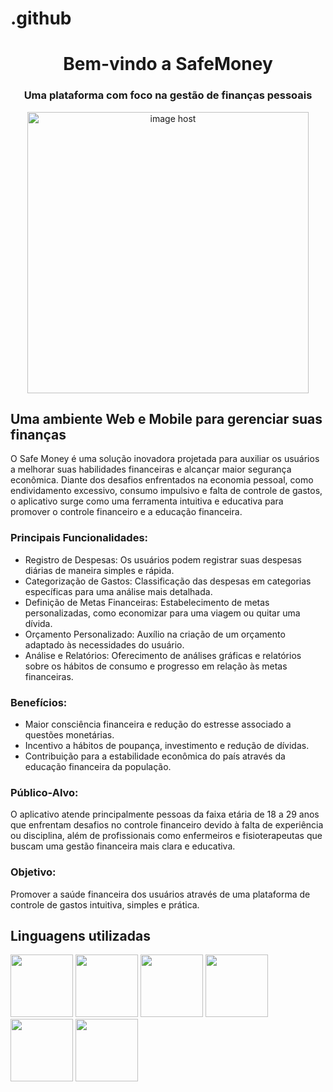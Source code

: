 # .github<h1 align="center">Bem-vindo a SafeMoney</h1>

<h3 align="center">Uma plataforma com foco na gestão de finanças pessoais</h3>

<div align="center">

<a href="https://imgbox.com/DXUNZKA8" target="_blank"><img src="https://images2.imgbox.com/4b/79/DXUNZKA8_o.png" alt="image host" style="width: 450px;"/></a>

</div>

<h2>Uma ambiente Web e Mobile para gerenciar suas finanças</h2>

<p>
  O Safe Money é uma solução inovadora projetada para auxiliar os usuários a melhorar suas habilidades financeiras e alcançar maior segurança econômica. Diante dos desafios enfrentados na economia pessoal, como endividamento excessivo, consumo impulsivo e falta de controle de gastos, o aplicativo surge como uma ferramenta intuitiva e educativa para promover o controle financeiro e a educação financeira.
</p>

<h3>
  Principais Funcionalidades:
</h3>
<ul>
  <li>Registro de Despesas: Os usuários podem registrar suas despesas diárias de maneira simples e rápida.</li>
  <li>Categorização de Gastos: Classificação das despesas em categorias específicas para uma análise mais detalhada.</li>
  <li>Definição de Metas Financeiras: Estabelecimento de metas personalizadas, como economizar para uma viagem ou quitar uma dívida.</li>
  <li>Orçamento Personalizado: Auxílio na criação de um orçamento adaptado às necessidades do usuário.</li>
  <li>Análise e Relatórios: Oferecimento de análises gráficas e relatórios sobre os hábitos de consumo e progresso em relação às metas financeiras.</li>
</ul>

<h3>
  Benefícios:
</h3>
<ul>
  <li>Maior consciência financeira e redução do estresse associado a questões monetárias.</li>
  <li>Incentivo a hábitos de poupança, investimento e redução de dívidas.</li>
  <li>Contribuição para a estabilidade econômica do país através da educação financeira da população.</li>
</ul>
 
<h3>
  Público-Alvo:
</h3>
<p>
  O aplicativo atende principalmente pessoas da faixa etária de 18 a 29 anos que enfrentam desafios no controle financeiro devido à falta de experiência ou disciplina, além de profissionais como enfermeiros e fisioterapeutas que buscam uma gestão financeira mais clara e educativa.
</p>

<h3>
  Objetivo:
</h3>
<p>
  Promover a saúde financeira dos usuários através de uma plataforma de controle de gastos intuitiva, simples e prática.
</p>

<h2>Linguagens utilizadas</h2>
<div style="display: inline_block">
  
<img src="https://cdn.jsdelivr.net/gh/devicons/devicon/icons/html5/html5-original.svg" width="100" height="100" />
<img src="https://cdn.jsdelivr.net/gh/devicons/devicon/icons/css3/css3-original.svg" width="100" height="100" />
<img src="https://cdn.jsdelivr.net/gh/devicons/devicon/icons/javascript/javascript-original.svg" width="100" height="100" />
<img src="https://cdn.jsdelivr.net/gh/devicons/devicon/icons/react/react-original.svg" width="100" height="100" />
<img src="https://cdn.jsdelivr.net/gh/devicons/devicon/icons/java/java-original-wordmark.svg" width="100" height="100" />
<img src="https://cdn.jsdelivr.net/gh/devicons/devicon/icons/spring/spring-original.svg" width="100" height="100" />

</div>  
